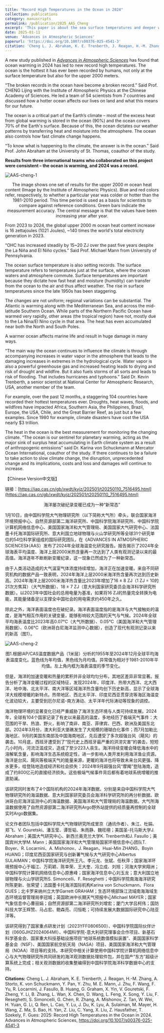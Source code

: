 ```yaml
---
title: "Record High Temperatures in the Ocean in 2024"
collection: publications
category: manuscripts
permalink: /publication/2025_AAS_Cheng
excerpt: 'This paper is about the sea surface temperatures and deeper water temperatures reached a new record high in 2024'
date: 2025-01-11
venue: 'Advances in Atmospheric Sciences'
paperurl: 'https://doi.org/10.1007/s00376-025-4541-3'
citation: 'Cheng L. J. Abraham, K. E. Trenberth, J. Reagan, H.-M. Zhang, A. Storto, K. von Schuckmann, Y. Pan, Y. Zhu, M. E. Mann, J. Zhu, F. Wang, F. Yu, R. Locarnini, J. Fasullo, B. Huang, G. Graham, X. Yin, V. Gouretski, F. Zheng, Y. Li, B. Zhang, L. Wan, X. Chen, D. Wang, L. Feng, X. Song, Y. Liu, F. Reseghetti, S. Simoncelli, G. Chen, R. Zhang, A. Mishonov, Z. Tan, W. Wei, H. Yuan, G. Li, Q. Ren, L. Cao, Y. Lu, J. Du, K. Lyu, A. Sulaiman, M. Mayer, H. Wang, Z. Ma, S. Bao, H. Yan, Z. Liu, C. Yang, X. Liu, Z. Hausfather, T. Szekely, F. Gues: 2025: Record High Temperatures in the Ocean in 2024. Advances in Atmospheric Sciences'
---
```


A new study published in [*Advances in Atmospheric Sciences*](https://doi.org/10.1007/s00376-025-4541-3) has found that ocean warming in 2024 has led to new record high temperatures. The ocean is the hottest it has ever been recorded by humans, not only at the surface temperature but also for the upper 2000 meters. 

“The broken records in the ocean have become a broken record.” Said Prof. CHENG Lijing with the Institute of Atmospheric Physics at the Chinese Academy of Sciences. He led a team of 54 scientists from 7 countries and discussed how a hotter ocean affects our lives on land and what this means for our future. 

The ocean is a critical part of the Earth’s climate – most of the excess heat from global warming is stored in the ocean (90%) and the ocean covers 70% of the Earth's surface. Because of this, the ocean dictates our weather patterns by transferring heat and moisture into the atmosphere. The ocean also controls how fast climate change happens. 

“To know what is happening to the climate, the answer is in the ocean.” Said Prof. John Abraham at the University of St. Thomas, coauthor of the study. 

**Results from three international teams who collaborated on this project were consistent – the ocean is warming, and 2024 was a record.**



![AAS-cheng-1](/images/AAS-cheng-1.png)

<center>The image shows one set of results for the upper 2000 m ocean heat content (Image by the Institute of Atmospheric Physics). Blue and red colors refer, respectively, to whether a particular year was colder or hotter than the 1981-2010 period. This time period is used as a basis for scientists to compare against reference conditions.  Green bars indicate the measurement accuracy. The central message is that the values have been increasing year after year. </center>

From 2023 to 2024, the global upper 2000 m ocean heat content increase is 16 zettajoules (1021 Joules), ~140 times the world's total electricity generation in 2023. 

“OHC has increased steadily by 15~20 ZJ over the past five years despite the La Niña and El Niño cycles.” Said Prof. Michael Mann from University of Pennsylvania. 

The ocean surface temperature is also setting records. The surface temperature refers to temperatures just at the surface, where the ocean waters and atmosphere commute. Surface temperatures are important because they dictate how fast heat and moisture (humidity) can transfer from the ocean to the air and thus affect weather. The rise in surface temperatures since the late 1950s has been staggering.

The changes are not uniform; regional variations can be substantial. The Atlantic is warming along with the Mediterranean Sea, and across the mid-latitude Southern Ocean. While parts of the Northern Pacific Ocean have warmed very rapidly, other areas (the tropical region) have not, mostly due to the La Nina/El Nino cycle in that area. The heat has even accumulated near both the North and South Poles. 

A warmer ocean affects marine life and result in huge damage in many ways. 

“The main way the ocean continues to influence the climate is through accompanying increases in water vapor in the atmosphere that leads to the damaging increases in extremes in the hydrological cycle. Water vapor is also a powerful greenhouse gas and increased heating leads to drying and risk of drought and wildfire. But it also fuels storms of all sorts and leads to risk of flooding. That includes hurricanes and typhoons.” Said Dr. Kevin Trenberth, a senior scientist at National Center for Atmospheric Research, USA, another member of the team.

For example, over the past 12 months, a staggering 104 countries have recorded their hottest temperatures ever. Droughts, heat waves, floods, and wildfires have impacted Africa, Southern Asia, the Philippines, Brazil, Europe, the USA, Chile, and the Great Barrier Reef, as just but a few examples. Since 1980 for example, climate disasters have cost the USA nearly $3 trillion.

The heat in the ocean is the best measurement for monitoring the changing climate. “The ocean is our sentinel for planetary warming, acting as the major sink of surplus heat accumulating in Earth climate system as a result of anthropogenic emissions” said Dr. Karina von Schuckmann at Mercator Ocean International, coauthor of the study. If there continues to be a failure to take action to slow climate change, the disruption, unprecedented change and its implications, costs and loss and damages will continue to increase. 



【Chinese Version中文版】

链接：[https://iap.cas.cn/gb/xwdt/kyjz/202501/t20250110_7516495.html](https://iap.cas.cn/gb/xwdt/kyjz/202501/t20250110_7516495.html)

<center>海洋屡次破纪录变暖已成为一种“新常态”</center>

​	1月10日，由中国科学院大气物理研究所（以下简称大气所）牵头，联合国家海洋环境预报中心、自然资源部第二海洋研究所、中国科学院海洋研究所、中国科学院计算机网络信息中心、美国国家海洋和大气管理局、美国国家大气研究中心、法国墨卡托海洋国际研究所、意大利国立地球物理与火山学研究所等全球31个研究单位的54位科学家组成的国际研究团队，在《ADVANCES IN ATMOSPHERIC SCIENCES》（AAS）发布了2024年全球海温变化研究报告。报告揭示了2024年全球海表平均温度、海洋上层2000米热含量再一次达到了人类有观测记录以来的最高值。海洋逐年不断刷新变暖纪录，这一现象已然成为了一种新常态。

​	由于人类活动造成的大气温室气体浓度持续增加，海洋正在加速变暖。来自不同研究机构的数据产品一致表明，2024年海洋上层2000米海洋热含量再次达到历史新高。2024年海洋上层2000米海洋热含量比2023年增加了16 ± 8 ZJ（1 ZJ = 10的21次方焦耳）（大气所数据）、18 ± 7 ZJ（意大利国家研究委员会海洋科学研究所数据）。以2023年中国社会的总用电量为基准，如果将16 ZJ的热量完全转换为电能，其能量储备足以支撑全中国社会的用电需求约450年之久。

​	除此之外，海洋表面温度也在破纪录。海洋表面温度指的是海洋与大气接触处的温度，是海气相互作用的关键变量，能够影响较大范围的天气与气候。2024年全球平均海表温度比2023年高0.07℃（大气所数据）、0.05℃（美国海洋和大气管理局数据）、0.06℃（欧洲哥白尼海洋监测中心数据），创造了现代有观测记录以来的新高（图1）。

![AAS-cheng-2](/images/AAS-cheng-2.png)

<center>图1.根据IAP/CAS温度数据产品（1米层）分析的1955年至2024年12月全球平均海表温度变化。蓝色线为年均值，黑色线为月均值。异常值为相对于1981-2010年平均值。左上角内框为海表温度的季节变化。</center>

​	但是，海洋的加速变暖和热量的累积并非全球均匀分布，其地区差异非常显著。报告分析了海洋变暖过程的区域特征，发现2024年，印度洋、热带大西洋、北大西洋、地中海、北太平洋、南大洋等区域海洋热含量均创下历史新高，显示了全球海洋大规模增暖的新特点。热带地区、西北太平洋、印度尼西亚贯穿流等海区海温变化波动较大，主要受到厄尔尼诺-南方涛动、太平洋年代际涛动等现象的调控。

​	海洋物理环境的显著变化已经严重威胁了海洋生态环境与人类可持续发展。2024年，全球有104个国家记录了有史以来最高的温度，多地经历了极端天气事件：大范围的干旱、热浪、野火，影响了南非、南亚、菲律宾、巴西、欧洲及美国东北部。2024年3月份，澳大利亚大堡礁发生了大规模的珊瑚白化事件；而7月加勒比海地区、9月的美国东南部及中国海南地区，先后遭受了多次超强台风（飓风）的袭击。10月底，西班牙遭受到了“现代史上西班牙最严重的洪涝灾害”的袭击，短短几小时内，河流泛滥成灾，造成了至少223人丧生。海洋持续变暖会降低海水中的溶解氧含量，影响海洋生态系统稳定性，进一步影响人类开发利用海洋渔业资源。海洋是台风、飓风等极端天气的能量来源，更暖的海洋也将导致未来台风更强、降水更多，给登陆地造成经济和社会损失：2024年9月超强台风“摩羯”登陆海南，造成了约800亿元的直接经济损失。这些极端气候事件背后都有着地球系统增暖的推波助澜。

​	该研究同时发布了4个国际机构的2024年海洋数据，分别是来自中国科学院大气物理研究所的海温数据、意大利国家研究委员会海洋科学研究所的再分析数据、欧洲哥白尼海洋监测中心的海温数据、美国海洋和大气管理局的海温数据。大气所海温数据使用了自然资源部第二海洋研究所Argo野外站提供的经质量再控制的全球实时Argo数据集。

​	论文作者团队包括中国科学院大气物理研究所成里京（通讯作者）、朱江、杜娟、郑飞、V. Gouretski、潘玉莹、谭哲韬、朱雨静、魏旺栩；美国圣-托马斯大学J. Abraham；美国大气研究中心、新西兰奥克兰大学K. Trenberth和J. Fasullo；美国宾州大学M. Mann；美国国家海洋和大气管理局国家环境信息中心团队T. Boyer、R. Locarnini、A. Mishonov、J. Reagan、Huai-Min ZHANG、Boyin HUANG；印度尼西亚国家研究与创新署气候与大气研究中心Albertus SULAIMAN；中国科学院海洋研究所王凡、李元龙、张斌、任秋萍；国家海洋环境预报中心于福江、万莉颖、陈幸荣、王大奎、冯立成、刘旭；河海大学宋翔洲；中国科学院计算机网络信息中心原惠峰；国家海洋信息中心刘玉龙；意大利国立地球物理与火山学研究所S. Simoncelli、F. Reseghetti；中国科学院南海海洋研究所陈更新、张荣望；法国墨卡托海洋国际机构Karina von Schuckmann、Flora GUES；北卡罗来纳州立大学Garrett GRAHAM；生态环境部珠江流域南海海域生态环境监督管理局李冠城；英国欧洲中长期天气预报中心Michael MAYER；国家气象信息中心曹丽娟；自然资源部第二海洋研究所刘增宏；厦门大学吕柯伟；国防科技大学王辉赞、马占宏、鲍森亮、闫恒乾；可持续发展大数据国际研究中心陆亚洋等。

​	该研究得到了国家重点研发计划（2023YFF0806500）、中国科学院国际伙伴计划（060GJHZ2024064MI）、中国科学院-意大利研究理事会合作项目、新基石科学基金会、国家重大科技基础设施项目“地球系统数值模拟装置”、美国国家科学基金会（NSF）、美国国家航空航天局（NASA）项目、美国国家海洋和大气管理局（NOAA）项目等的支持。本研究中相关计算使用中国科学院计算机网络信息中心与大气物理研究所共同研发的海洋观测数据处理软件包，并在国产“东方”超级计算系统上完成；相关观测数据的收集整编得到中国科学院海洋科学数据中心的支持。



**Citations:** Cheng L. J. Abraham, K. E. Trenberth, J. Reagan, H.-M. Zhang, A. Storto, K. von Schuckmann, Y. Pan, Y. Zhu, M. E. Mann, J. Zhu, F. Wang, F. Yu, R. Locarnini, J. Fasullo, B. Huang, G. Graham, X. Yin, V. Gouretski, F. Zheng, Y. Li, B. Zhang, L. Wan, X. Chen, D. Wang, L. Feng, X. Song, Y. Liu, F. Reseghetti, S. Simoncelli, G. Chen, R. Zhang, A. Mishonov, Z. Tan, W. Wei, H. Yuan, G. Li, Q. Ren, L. Cao, Y. Lu, J. Du, K. Lyu, A. Sulaiman, M. Mayer, H. Wang, Z. Ma, S. Bao, H. Yan, Z. Liu, C. Yang, X. Liu, Z. Hausfather, T. Szekely, F. Gues: 2025: Record High Temperatures in the Ocean in 2024. Advances in Atmospheric Sciences, https://doi.org/10.1007/s00376-025-4541-3